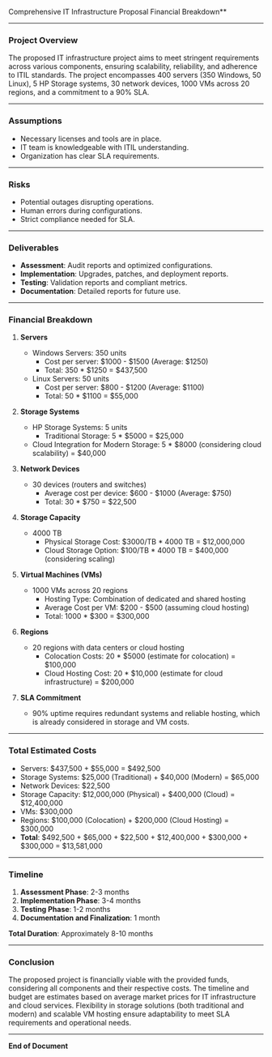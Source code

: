 Comprehensive IT Infrastructure Proposal Financial Breakdown**

---

### **Project Overview**
The proposed IT infrastructure project aims to meet stringent requirements across various components, ensuring scalability, reliability, and adherence to ITIL standards. The project encompasses 400 servers (350 Windows, 50 Linux), 5 HP Storage systems, 30 network devices, 1000 VMs across 20 regions, and a commitment to a 90% SLA.

---

### **Assumptions**
- Necessary licenses and tools are in place.
- IT team is knowledgeable with ITIL understanding.
- Organization has clear SLA requirements.

---

### **Risks**
- Potential outages disrupting operations.
- Human errors during configurations.
- Strict compliance needed for SLA.

---

### **Deliverables**
- **Assessment**: Audit reports and optimized configurations.
- **Implementation**: Upgrades, patches, and deployment reports.
- **Testing**: Validation reports and compliant metrics.
- **Documentation**: Detailed reports for future use.

---

### **Financial Breakdown**

1. **Servers**
   - Windows Servers: 350 units
     - Cost per server: $1000 - $1500 (Average: $1250)
     - Total: 350 * $1250 = $437,500
   - Linux Servers: 50 units
     - Cost per server: $800 - $1200 (Average: $1100)
     - Total: 50 * $1100 = $55,000

2. **Storage Systems**
   - HP Storage Systems: 5 units
     - Traditional Storage: 5 * $5000 = $25,000
   - Cloud Integration for Modern Storage: 5 * $8000 (considering cloud scalability) = $40,000

3. **Network Devices**
   - 30 devices (routers and switches)
     - Average cost per device: $600 - $1000 (Average: $750)
     - Total: 30 * $750 = $22,500

4. **Storage Capacity**
   - 4000 TB
     - Physical Storage Cost: $3000/TB * 4000 TB = $12,000,000
     - Cloud Storage Option: $100/TB * 4000 TB = $400,000 (considering scaling)

5. **Virtual Machines (VMs)**
   - 1000 VMs across 20 regions
     - Hosting Type: Combination of dedicated and shared hosting
     - Average Cost per VM: $200 - $500 (assuming cloud hosting)
     - Total: 1000 * $300 = $300,000

6. **Regions**
   - 20 regions with data centers or cloud hosting
     - Colocation Costs: 20 * $5000 (estimate for colocation) = $100,000
     - Cloud Hosting Cost: 20 * $10,000 (estimate for cloud infrastructure) = $200,000

7. **SLA Commitment**
   - 90% uptime requires redundant systems and reliable hosting, which is already considered in storage and VM costs.

---

### **Total Estimated Costs**
- Servers: $437,500 + $55,000 = $492,500
- Storage Systems: $25,000 (Traditional) + $40,000 (Modern) = $65,000
- Network Devices: $22,500
- Storage Capacity: $12,000,000 (Physical) + $400,000 (Cloud) = $12,400,000
- VMs: $300,000
- Regions: $100,000 (Colocation) + $200,000 (Cloud Hosting) = $300,000
- **Total**: $492,500 + $65,000 + $22,500 + $12,400,000 + $300,000 + $300,000 = $13,581,000

---

### **Timeline**
1. **Assessment Phase**: 2-3 months
2. **Implementation Phase**: 3-4 months
3. **Testing Phase**: 1-2 months
4. **Documentation and Finalization**: 1 month

**Total Duration**: Approximately 8-10 months

---

### **Conclusion**
The proposed project is financially viable with the provided funds, considering all components and their respective costs. The timeline and budget are estimates based on average market prices for IT infrastructure and cloud services. Flexibility in storage solutions (both traditional and modern) and scalable VM hosting ensure adaptability to meet SLA requirements and operational needs.

---

**End of Document**